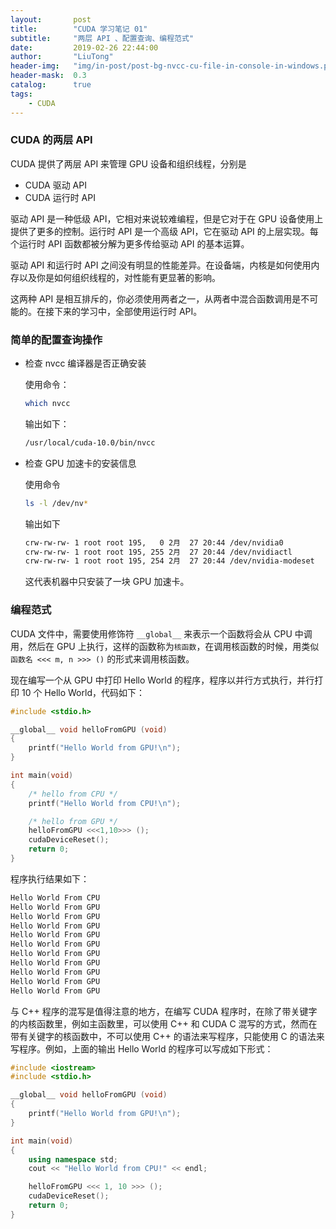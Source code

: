 ```yaml
---
layout:       post
title:        "CUDA 学习笔记 01"
subtitle:     "两层 API 、配置查询、编程范式"
date:         2019-02-26 22:44:00
author:       "LiuTong"
header-img:   "img/in-post/post-bg-nvcc-cu-file-in-console-in-windows.png"
header-mask:  0.3
catalog:      true
tags:
    - CUDA
---
```


### CUDA 的两层 API

CUDA 提供了两层 API 来管理 GPU 设备和组织线程，分别是

* CUDA 驱动 API
* CUDA 运行时 API

驱动 API 是一种低级 API，它相对来说较难编程，但是它对于在 GPU 设备使用上提供了更多的控制。运行时 API 是一个高级 API，它在驱动 API 的上层实现。每个运行时 API 函数都被分解为更多传给驱动 API 的基本运算。

驱动 API 和运行时 API 之间没有明显的性能差异。在设备端，内核是如何使用内存以及你是如何组织线程的，对性能有更显著的影响。

这两种 API 是相互排斥的，你必须使用两者之一，从两者中混合函数调用是不可能的。在接下来的学习中，全部使用运行时 API。

### 简单的配置查询操作

* 检查 nvcc 编译器是否正确安装

    使用命令：

    ```bash
    which nvcc
    ```

    输出如下：

    ```bash
    /usr/local/cuda-10.0/bin/nvcc
    ```

* 检查 GPU 加速卡的安装信息

    使用命令

    ```bash
    ls -l /dev/nv*
    ```

    输出如下

    ```bash
    crw-rw-rw- 1 root root 195,   0 2月  27 20:44 /dev/nvidia0
    crw-rw-rw- 1 root root 195, 255 2月  27 20:44 /dev/nvidiactl
    crw-rw-rw- 1 root root 195, 254 2月  27 20:44 /dev/nvidia-modeset
    ```

    这代表机器中只安装了一块 GPU 加速卡。

### 编程范式

CUDA 文件中，需要使用修饰符 `__global__` 来表示一个函数将会从 CPU 中调用，然后在 GPU 上执行，这样的函数称为`核函数`，在调用核函数的时候，用类似 `函数名 <<< m, n >>> ()` 的形式来调用核函数。

现在编写一个从 GPU 中打印 Hello World 的程序，程序以并行方式执行，并行打印 10 个 Hello World，代码如下：

```cpp
#include <stdio.h>

__global__ void helloFromGPU (void)
{
    printf("Hello World from GPU!\n");
}

int main(void)
{
    /* hello from CPU */
    printf("Hello World from CPU!\n");

    /* hello from GPU */
    helloFromGPU <<<1,10>>> ();
    cudaDeviceReset();
    return 0;
}
```

程序执行结果如下：

```bash
Hello World From CPU
Hello World From GPU
Hello World From GPU
Hello World From GPU
Hello World From GPU
Hello World From GPU
Hello World From GPU
Hello World From GPU
Hello World From GPU
Hello World From GPU
Hello World From GPU
```

与 C++ 程序的混写是值得注意的地方，在编写 CUDA 程序时，在除了带关键字的内核函数里，例如主函数里，可以使用 C++ 和 CUDA C 混写的方式，然而在带有关键字的核函数中，不可以使用 C++ 的语法来写程序，只能使用 C 的语法来写程序。例如，上面的输出 Hello World 的程序可以写成如下形式：

```cpp
#include <iostream> 
#include <stdio.h>

__global__ void helloFromGPU (void)
{
    printf("Hello World from GPU!\n");
}

int main(void)
{
    using namespace std;
    cout << "Hello World from CPU!" << endl;

    helloFromGPU <<< 1, 10 >>> ();
    cudaDeviceReset();
    return 0;
}
```




